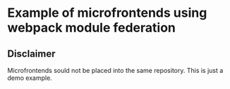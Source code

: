 # Example of microfrontends using webpack module federation

## Disclaimer

Microfrontends sould not be placed into the same repository. This is just a demo example.
